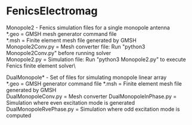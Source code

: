 # FenicsElectromag

Monopole2 - Fenics simulation files for a single monopole antenna\
 *.geo = GMSH mesh generator command file\
 *.msh = Finite element mesh file generated by GMSH\
 Monopole2Conv.py = Mesh converter file:  Run "python3 Monopole2Conv.py" before running solver\
 Monopole2.py = Simulation file:  Run "python3 Monopole2.py" to execute Fenics finite element solver\
 
 DualMonopole* - Set of files for simulating monopole linear array\
 *.geo = GMSH generator command file
 *.msh = Finite element mesh file generated by GMSH\
 DualMonopoleConv.py = Mesh converter
 DualMonopoleInPhase.py = Simulation where even excitation mode is generated
 DualMonopoleRvePhase.py = Simulation where odd excitation mode is computed

